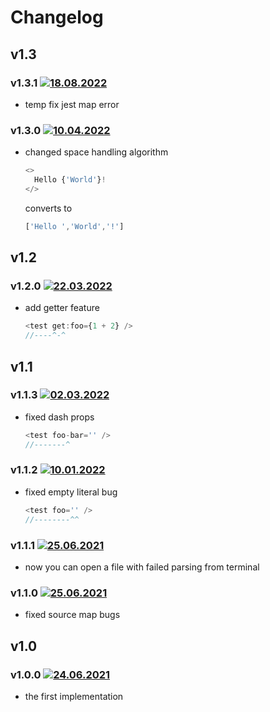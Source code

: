 # Changelog

## v1.3

### v1.3.1 [![18.08.2022](https://img.shields.io/date/1660840746)](https://github.com/d8corp/innet-jsx/tree/v1.3.1)

- temp fix jest map error

### v1.3.0 [![10.04.2022](https://img.shields.io/date/1649587842)](https://github.com/d8corp/innet-jsx/tree/v1.3.0)

- changed space handling algorithm
  ```typescript jsx
  <>
    Hello {'World'}!
  </>
  ```
  converts to
  ```typescript jsx
  ['Hello ','World','!']
  ```

## v1.2

### v1.2.0 [![22.03.2022](https://img.shields.io/date/1647978691)](https://github.com/d8corp/innet-jsx/tree/v1.2.0)
- add getter feature
  ```typescript jsx
  <test get:foo={1 + 2} />
  //----^-^
  ```

## v1.1

### v1.1.3 [![02.03.2022](https://img.shields.io/date/1646170118)](https://github.com/d8corp/innet-jsx/tree/v1.1.3)
- fixed dash props
  ```typescript jsx
  <test foo-bar='' />
  //-------^
  ```

### v1.1.2 [![10.01.2022](https://img.shields.io/date/1641846763)](https://github.com/d8corp/innet-jsx/tree/v1.1.2)
- fixed empty literal bug
  ```typescript jsx
  <test foo='' />
  //--------^^
  ```

### v1.1.1 [![25.06.2021](https://img.shields.io/date/1624793291)](https://github.com/d8corp/innet-jsx/tree/v1.1.1)
- now you can open a file with failed parsing from terminal

### v1.1.0 [![25.06.2021](https://img.shields.io/date/1624632591)](https://github.com/d8corp/innet-jsx/tree/v1.1.0)
- fixed source map bugs

## v1.0

### v1.0.0 [![24.06.2021](https://img.shields.io/date/1624547959)](https://github.com/d8corp/innet-jsx/tree/v1.0.0)
- the first implementation
